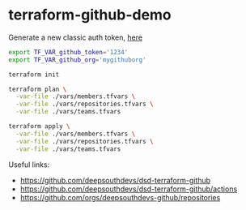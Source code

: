 # terraform-github-demo
Generate a new classic auth token, [here](https://github.com/settings/tokens)  

```bash
export TF_VAR_github_token='1234'
export TF_VAR_github_org='mygithuborg'

terraform init

terraform plan \
  -var-file ./vars/members.tfvars \
  -var-file ./vars/repositories.tfvars \
  -var-file ./vars/teams.tfvars

terraform apply \
  -var-file ./vars/members.tfvars \
  -var-file ./vars/repositories.tfvars \
  -var-file ./vars/teams.tfvars
```

Useful links:
- https://github.com/deepsouthdevs/dsd-terraform-github
- https://github.com/deepsouthdevs/dsd-terraform-github/actions
- https://github.com/orgs/deepsouthdevs-github/repositories